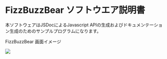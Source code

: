 # FizzBuzzBear ソフトウエア説明書

本ソフトウェアはJSDocによるJavascript APIの生成およびドキュメンテーション生成のためのサンプルプログラムになります。


FizzBuzzBear 画面イメージ

![](images/screen_shot.png)
